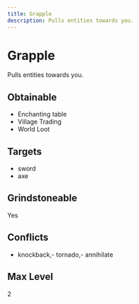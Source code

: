 ```yaml
---
title: Grapple
description: Pulls entities towards you.
---
```

# Grapple
Pulls entities towards you.
## Obtainable
- Enchanting table
- Village Trading
- World Loot
## Targets
- sword
 - axe
## Grindstoneable
Yes
## Conflicts
- knockback,- tornado,- annihilate
## Max Level
2
